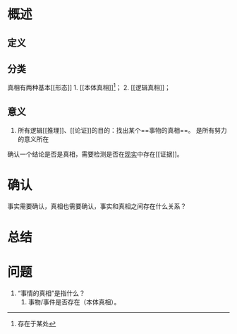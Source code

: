 # 概述
## 定义

## 分类
真相有两种基本[[形态]]
	1. [[本体真相]][^1]；
	2. [[逻辑真相]]；
## 意义
1. 所有逻辑[[推理]]、[[论证]]的目的：找出某个==事物的真相==。 是所有努力的意义所在

确认一个结论是否是真相，需要检测是否在<u>现实</u>中存在[[证据]]。
# 确认
事实需要确认，真相也需要确认，事实和真相之间存在什么关系？
# 总结
# 问题
1. “事情的真相”是指什么？
	1. 事物/事件是否存在（本体真相）。

[^1]: 存在于某处